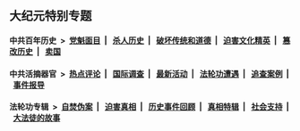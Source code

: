 ## 大纪元特别专题

#### 中共百年历史 &nbsp;>&nbsp; [党魁面目](indexes/nf1176107/README.md?05220430) &nbsp;| &nbsp; [杀人历史](indexes/nf1176106/README.md?05220430) &nbsp;| &nbsp; [破坏传统和道德](indexes/nf1176106/README.md?05220430) &nbsp;| &nbsp; [迫害文化精英](indexes/nf1176111/README.md?05220430) &nbsp;| &nbsp; [篡改历史](indexes/nf1176115/README.md?05220430) &nbsp;| &nbsp; [卖国](indexes/nf1176117/README.md?05220430) 

#### 中共活摘器官 &nbsp;>&nbsp; [热点评论](indexes/nf5879/README.md?05220430) &nbsp;| &nbsp; [国际调查](indexes/nf5947/README.md?05220430) &nbsp;| &nbsp; [最新活动](indexes/nf5883/README.md?05220430) &nbsp;| &nbsp; [法轮功遭遇](indexes/nf5881/README.md?05220430) &nbsp;| &nbsp; [追查案例](indexes/nf5880/README.md?05220430) &nbsp;| &nbsp; [事件报导](indexes/nf5877/README.md?05220430) 

#### 法轮功专辑 &nbsp;>&nbsp; [自焚伪案](indexes/nf5562/README.md?05220430) &nbsp;| &nbsp; [迫害真相](indexes/nf4379/README.md?05220430) &nbsp;| &nbsp; [历史事件回顾](indexes/nf5793/README.md?05220430) &nbsp;| &nbsp; [真相特辑](indexes/nf4389/README.md?05220430) &nbsp;| &nbsp; [社会支持](indexes/nf4386/README.md?05220430) &nbsp;| &nbsp; [大法徒的故事](indexes/nf1147481/README.md?05220430) 

